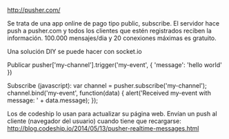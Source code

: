 http://pusher.com/

Se trata de una app online de pago tipo public, subscribe.
El servidor hace push a pusher.com y todos los clientes que estén registrados reciben la información.
100.000 mensajes/dia y 20 conexiones máximas es gratuito.

Una solución DIY se puede hacer con socket.io

Publicar
pusher['my-channel'].trigger('my-event', {
  'message': 'hello world'
})

Subscribe (javascript):
var channel = pusher.subscribe('my-channel');
channel.bind('my-event', function(data) {
  alert('Received my-event with message: ' + data.message);
});

Los de codeship lo usan para actualizar su página web. Envían un push al cliente (navegador del usuario) cuando tiene que recargarse: http://blog.codeship.io/2014/05/13/pusher-realtime-messages.html
